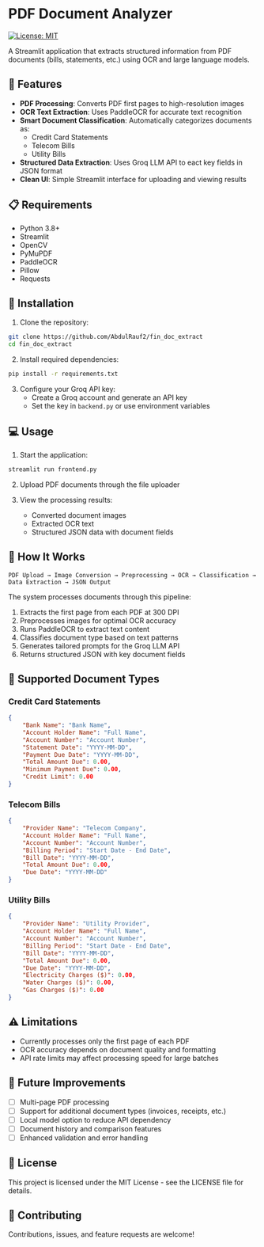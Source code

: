 # PDF Document Analyzer

[![License: MIT](https://img.shields.io/badge/License-MIT-yellow.svg)](https://opensource.org/licenses/MIT)

A Streamlit application that extracts structured information from PDF documents (bills, statements, etc.) using OCR and large language models.

## 🚀 Features

- **PDF Processing**: Converts PDF first pages to high-resolution images
- **OCR Text Extraction**: Uses PaddleOCR for accurate text recognition
- **Smart Document Classification**: Automatically categorizes documents as:
  - Credit Card Statements
  - Telecom Bills
  - Utility Bills
- **Structured Data Extraction**: Uses Groq LLM API to eact key fields in JSON format
- **Clean UI**: Simple Streamlit interface for uploading and viewing results

## 📋 Requirements

- Python 3.8+
- Streamlit
- OpenCV
- PyMuPDF
- PaddleOCR
- Pillow
- Requests

## 🔧 Installation

1. Clone the repository:
```bash
git clone https://github.com/AbdulRauf2/fin_doc_extract
cd fin_doc_extract
```

2. Install required dependencies:
```bash
pip install -r requirements.txt
```

3. Configure your Groq API key:
   - Create a Groq account and generate an API key
   - Set the key in `backend.py` or use environment variables

## 💻 Usage

1. Start the application:
```bash
streamlit run frontend.py
```

2. Upload PDF documents through the file uploader

3. View the processing results:
   - Converted document images
   - Extracted OCR text
   - Structured JSON data with document fields

## 🔄 How It Works

```
PDF Upload → Image Conversion → Preprocessing → OCR → Classification → Data Extraction → JSON Output
```

The system processes documents through this pipeline:
1. Extracts the first page from each PDF at 300 DPI
2. Preprocesses images for optimal OCR accuracy
3. Runs PaddleOCR to extract text content
4. Classifies document type based on text patterns
5. Generates tailored prompts for the Groq LLM API
6. Returns structured JSON with key document fields

## 📄 Supported Document Types

### Credit Card Statements
```json
{
    "Bank Name": "Bank Name",
    "Account Holder Name": "Full Name",
    "Account Number": "Account Number",
    "Statement Date": "YYYY-MM-DD",
    "Payment Due Date": "YYYY-MM-DD",
    "Total Amount Due": 0.00,
    "Minimum Payment Due": 0.00,
    "Credit Limit": 0.00
}
```

### Telecom Bills
```json
{
    "Provider Name": "Telecom Company",
    "Account Holder Name": "Full Name",
    "Account Number": "Account Number",
    "Billing Period": "Start Date - End Date",
    "Bill Date": "YYYY-MM-DD",
    "Total Amount Due": 0.00,
    "Due Date": "YYYY-MM-DD"
}
```

### Utility Bills
```json
{
    "Provider Name": "Utility Provider",
    "Account Holder Name": "Full Name",
    "Account Number": "Account Number",
    "Billing Period": "Start Date - End Date",
    "Bill Date": "YYYY-MM-DD",
    "Total Amount Due": 0.00,
    "Due Date": "YYYY-MM-DD",
    "Electricity Charges ($)": 0.00,
    "Water Charges ($)": 0.00,
    "Gas Charges ($)": 0.00
}
```

## ⚠️ Limitations

- Currently processes only the first page of each PDF
- OCR accuracy depends on document quality and formatting
- API rate limits may affect processing speed for large batches

## 🔮 Future Improvements

- [ ] Multi-page PDF processing
- [ ] Support for additional document types (invoices, receipts, etc.)
- [ ] Local model option to reduce API dependency
- [ ] Document history and comparison features
- [ ] Enhanced validation and error handling

## 📝 License

This project is licensed under the MIT License - see the LICENSE file for details.

## 🤝 Contributing

Contributions, issues, and feature requests are welcome!
